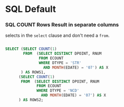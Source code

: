 # SQL Default

### SQL COUNT Rows Result in separate columns
selects in the `select` clause and don't need a `from`.
```sql 

SELECT (SELECT COUNT(1)
        FROM  (SELECT DISTINCT DPOINT, RNUM 
               FROM ECOUNT
               WHERE DTYPE = 'STR' 
                 AND MONTH(EDATE) = '07') AS X
       ) AS ROWS1,
      (SELECT COUNT(1)
       FROM  (SELECT DISTINCT DPOINT, RNUM 
              FROM ECOUNT  
              WHERE DTYPE = 'NCD' 
                AND MONTH(EDATE) = '07') AS X
      ) AS ROWS2;
```

